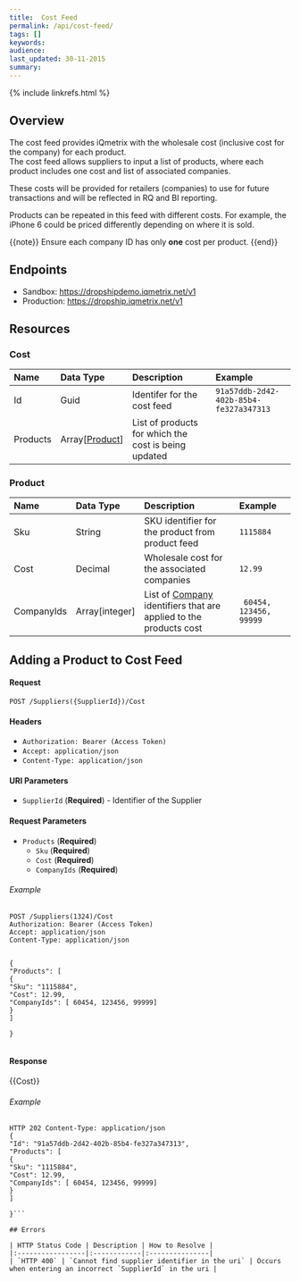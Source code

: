 ```yaml
---
title:  Cost Feed
permalink: /api/cost-feed/
tags: []
keywords: 
audience: 
last_updated: 30-11-2015
summary: 
---
```

{% include linkrefs.html %}

## Overview

The cost feed provides iQmetrix with the wholesale cost (inclusive cost for the company) for each product.  
The cost feed allows suppliers to input a list of products, where each product includes one cost and list of associated companies.

These costs will be provided for retailers (companies) to use for future transactions and will be reflected in RQ and BI reporting. 

Products can be repeated in this feed with different costs. For example, the iPhone 6 could be priced differently depending on where it is sold. 

{{note}} 
Ensure each company ID has only <strong>one</strong> cost per product.
{{end}}


## Endpoints

* Sandbox: <a href="https://dropshipdemo.iqmetrix.net/v1">https://dropshipdemo.iqmetrix.net/v1</a>
* Production: <a href="https://dropship.iqmetrix.net/v1">https://dropship.iqmetrix.net/v1</a>

## Resources

### Cost

| Name | Data Type | Description | Example |
|:-----|:----------|:------------|:--------|
| Id | Guid | Identifer for the cost feed | `91a57ddb-2d42-402b-85b4-fe327a347313` |
| Products | Array[[Product](#product)] | List of products for which the cost is being updated |  |

### Product

| Name | Data Type | Description | Example |
|:-----|:----------|:------------|:--------|
| Sku | String | SKU identifier for the product from product feed | `1115884` |
| Cost | Decimal | Wholesale cost for the associated companies | `12.99` |
| CompanyIds | Array[integer] | List of [Company](/api/company-tree#company) identifiers that are applied to the products cost | ` 60454, 123456, 99999` |




## Adding a Product to Cost Feed



#### Request

    POST /Suppliers({SupplierId})/Cost

#### Headers


* `Authorization: Bearer (Access Token)`
* `Accept: application/json`
* `Content-Type: application/json`



#### URI Parameters


* `SupplierId` (**Required**)  - Identifier of the Supplier 



#### Request Parameters

  
  * `Products` (**Required**)
    * `Sku` (**Required**)
    * `Cost` (**Required**)
    * `CompanyIds` (**Required**)


###### Example

```
POST /Suppliers(1324)/Cost
Authorization: Bearer (Access Token)
Accept: application/json
Content-Type: application/json


{
"Products": [
{
"Sku": "1115884",
"Cost": 12.99,
"CompanyIds": [ 60454, 123456, 99999]
}
]

}


```

#### Response


{{Cost}}


###### Example

```
HTTP 202 Content-Type: application/json
{
"Id": "91a57ddb-2d42-402b-85b4-fe327a347313",
"Products": [
{
"Sku": "1115884",
"Cost": 12.99,
"CompanyIds": [ 60454, 123456, 99999]
}
]

}```

## Errors

| HTTP Status Code | Description | How to Resolve |
|:-----------------|:------------|:---------------|
| `HTTP 400` | `Cannot find supplier identifier in the uri` | Occurs when entering an incorrect `SupplierId` in the uri |
